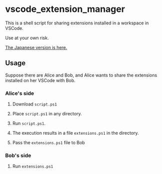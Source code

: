 # vscode_extension_manager

This is a shell script for sharing extensions installed in a workspace in VSCode.

Use at your own risk.

[The Japanese version is here.](/README.ja.md)

## Usage

Suppose there are Alice and Bob, and Alice wants to share the extensions installed on her VSCode with Bob.

### Alice's side

1. Download `script.ps1`

1. Place `script.ps1` in any directory.

1. Run `script.ps1`. 

1. The execution results in a file `extensions.ps1` in the directory. 

1. Pass the `extensions.ps1` file to Bob

### Bob's side

1. Run `extensions.ps1`
